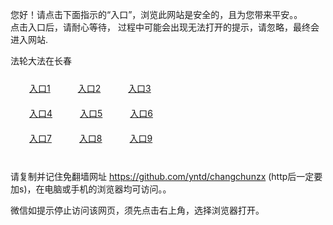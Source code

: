 您好！请点击下面指示的“入口”，浏览此网站是安全的，且为您带来平安。。 <br/>
点击入口后，请耐心等待， 过程中可能会出现无法打开的提示，请忽略，最终会进入网站. </br>

法轮大法在长春<br/>
<div style="padding:10px"><a style="margin:20px" target="_blank" href="https://d1akm4czqldi1z.cloudfront.net/2Qpsp?oyjqb" id="ccLink1" rel="nofollow">入口1</a> <a target="_blank" style="margin:20px" href="https://d9o5r9eempku1.cloudfront.net/2Qpsp?yhfxfxg" id="ccLink2" rel="nofollow">入口2</a> <a style="margin:20px" target="_blank" href="https://d3ie52vp73q2ly.cloudfront.net/2Qpsp?bkfewusu" id="ccLink3" rel="nofollow">入口3</a></div>

<div style="padding:10px" ><a style="margin:20px" target="_blank" href="https://d1akm4czqldi1z.cloudfront.net/2Qpsp?oyjqb" id="ccLink4" rel="nofollow">入口4</a> <a style="margin:20px" href="https://d9o5r9eempku1.cloudfront.net/2Qpsp?yhfxfxg" target="_blank" id="ccLink5" rel="nofollow">入口5</a> <a style="margin:20px" href="https://d3ie52vp73q2ly.cloudfront.net/2Qpsp?bkfewusu" target="_blank" id="ccLink6" rel="nofollow">入口6</a></div>

<div style="padding:10px"><a style="margin:20px" target="_blank" href="https://d1akm4czqldi1z.cloudfront.net/2Qpsp?oyjqb" id="ccLink7" rel="nofollow">入口7</a> <a style="margin:20px" href="https://d9o5r9eempku1.cloudfront.net/2Qpsp?yhfxfxg" target="_blank" id="ccLink8" rel="nofollow">入口8</a> <a style="margin:20px" target="_blank" href="https://d3ie52vp73q2ly.cloudfront.net/2Qpsp?bkfewusu" id="ccLink9" rel="nofollow">入口9</a></div>

<br/>



请复制并记住免翻墙网址 https://github.com/yntd/changchunzx (http后一定要加s)，在电脑或手机的浏览器均可访问。。<br/>

微信如提示停止访问该网页，须先点击右上角，选择浏览器打开。
